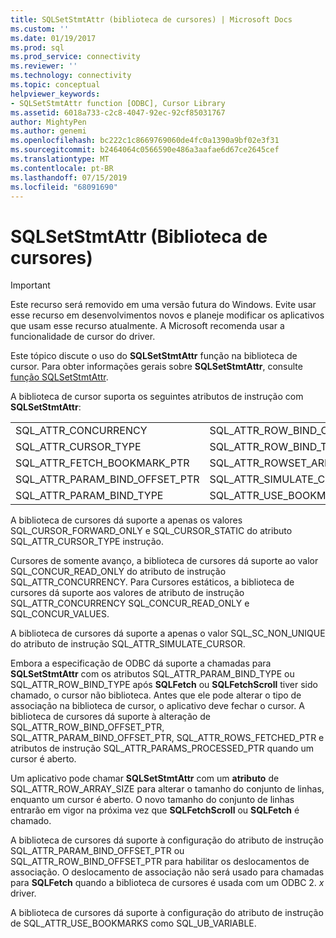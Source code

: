 ```yaml
---
title: SQLSetStmtAttr (biblioteca de cursores) | Microsoft Docs
ms.custom: ''
ms.date: 01/19/2017
ms.prod: sql
ms.prod_service: connectivity
ms.reviewer: ''
ms.technology: connectivity
ms.topic: conceptual
helpviewer_keywords:
- SQLSetStmtAttr function [ODBC], Cursor Library
ms.assetid: 6018a733-c2c8-4047-92ec-92cf85031767
author: MightyPen
ms.author: genemi
ms.openlocfilehash: bc222c1c8669769060de4fc0a1390a9bf02e3f31
ms.sourcegitcommit: b2464064c0566590e486a3aafae6d67ce2645cef
ms.translationtype: MT
ms.contentlocale: pt-BR
ms.lasthandoff: 07/15/2019
ms.locfileid: "68091690"
---
```

# <a name="sqlsetstmtattr-cursor-library"></a>SQLSetStmtAttr (Biblioteca de cursores)
> [!IMPORTANT]  
>  Este recurso será removido em uma versão futura do Windows. Evite usar esse recurso em desenvolvimentos novos e planeje modificar os aplicativos que usam esse recurso atualmente. A Microsoft recomenda usar a funcionalidade de cursor do driver.  
  
 Este tópico discute o uso do **SQLSetStmtAttr** função na biblioteca de cursor. Para obter informações gerais sobre **SQLSetStmtAttr**, consulte [função SQLSetStmtAttr](../../../odbc/reference/syntax/sqlsetstmtattr-function.md).  
  
 A biblioteca de cursor suporta os seguintes atributos de instrução com **SQLSetStmtAttr**:  
  
|||  
|-|-|  
|SQL_ATTR_CONCURRENCY|SQL_ATTR_ROW_BIND_OFFSET_PTR|  
|SQL_ATTR_CURSOR_TYPE|SQL_ATTR_ROW_BIND_TYPE|  
|SQL_ATTR_FETCH_BOOKMARK_PTR|SQL_ATTR_ROWSET_ARRAY_SIZE|  
|SQL_ATTR_PARAM_BIND_OFFSET_PTR|SQL_ATTR_SIMULATE_CURSOR|  
|SQL_ATTR_PARAM_BIND_TYPE|SQL_ATTR_USE_BOOKMARKS|  
  
 A biblioteca de cursores dá suporte a apenas os valores SQL_CURSOR_FORWARD_ONLY e SQL_CURSOR_STATIC do atributo SQL_ATTR_CURSOR_TYPE instrução.  
  
 Cursores de somente avanço, a biblioteca de cursores dá suporte ao valor SQL_CONCUR_READ_ONLY do atributo de instrução SQL_ATTR_CONCURRENCY. Para Cursores estáticos, a biblioteca de cursores dá suporte aos valores de atributo de instrução SQL_ATTR_CONCURRENCY SQL_CONCUR_READ_ONLY e SQL_CONCUR_VALUES.  
  
 A biblioteca de cursores dá suporte a apenas o valor SQL_SC_NON_UNIQUE do atributo de instrução SQL_ATTR_SIMULATE_CURSOR.  
  
 Embora a especificação de ODBC dá suporte a chamadas para **SQLSetStmtAttr** com os atributos SQL_ATTR_PARAM_BIND_TYPE ou SQL_ATTR_ROW_BIND_TYPE após **SQLFetch** ou **SQLFetchScroll**  tiver sido chamado, o cursor não biblioteca. Antes que ele pode alterar o tipo de associação na biblioteca de cursor, o aplicativo deve fechar o cursor. A biblioteca de cursores dá suporte à alteração de SQL_ATTR_ROW_BIND_OFFSET_PTR, SQL_ATTR_PARAM_BIND_OFFSET_PTR, SQL_ATTR_ROWS_FETCHED_PTR e atributos de instrução SQL_ATTR_PARAMS_PROCESSED_PTR quando um cursor é aberto.  
  
 Um aplicativo pode chamar **SQLSetStmtAttr** com um **atributo** de SQL_ATTR_ROW_ARRAY_SIZE para alterar o tamanho do conjunto de linhas, enquanto um cursor é aberto. O novo tamanho do conjunto de linhas entrarão em vigor na próxima vez que **SQLFetchScroll** ou **SQLFetch** é chamado.  
  
 A biblioteca de cursores dá suporte à configuração do atributo de instrução SQL_ATTR_PARAM_BIND_OFFSET_PTR ou SQL_ATTR_ROW_BIND_OFFSET_PTR para habilitar os deslocamentos de associação. O deslocamento de associação não será usado para chamadas para **SQLFetch** quando a biblioteca de cursores é usada com um ODBC 2. *x* driver.  
  
 A biblioteca de cursores dá suporte à configuração do atributo de instrução de SQL_ATTR_USE_BOOKMARKS como SQL_UB_VARIABLE.
